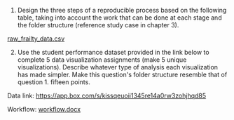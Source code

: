 1. Design the three steps of a reproducible process based on the following table, taking into account the work that can be done at each stage    and the folder structure (reference study case in chapter 3).

[raw_frailty_data.csv](https://github.com/GhanatheyLavanya/PDS/files/12732454/raw_frailty_data.csv)  

2. Use the student performance dataset provided in the link below to complete 5 data visualization assignments (make 5 unique             visualizations). Describe whatever type of analysis each visualization has made simpler. Make this question's folder structure resemble that of question 1. fifteen points.

Data link: https://app.box.com/s/kissqeuoii1345re14a0rw3zohjhqd85

Workflow: [workflow.docx](https://github.com/GhanatheyLavanya/PDS/files/12732462/workflow.docx)
